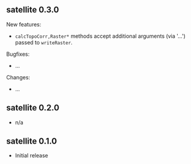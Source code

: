 ## satellite 0.3.0

New features:

  * `calcTopoCorr,Raster*` methods accept additional arguments (via '...') passed to `writeRaster`. 

Bugfixes:

  * ...

Changes:

  * ...


## satellite 0.2.0

* n/a


## satellite 0.1.0

* Initial release
